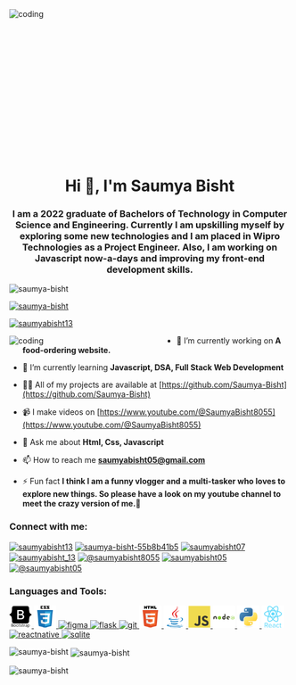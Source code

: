 <!-- [![](https://media.tenor.com/oRpvVCFlpNMAAAAC/crt-anime.gif)](https://saumya-bisht.github.io) -->
<img align="left" alt="coding" width="100%" height="300" src="https://media.tenor.com/yyP4tPzfqGoAAAAC/anime.gif" >
<h1 align="center">Hi 👋, I'm Saumya Bisht</h1>
<h3 align="center">I am a 2022 graduate of Bachelors of Technology in Computer Science and Engineering. Currently I am upskilling myself by exploring some new technologies and I am placed in Wipro Technologies as a Project Engineer. Also, I am working on Javascript now-a-days and improving my front-end development skills.</h3>

<p align="left"> <img src="https://komarev.com/ghpvc/?username=saumya-bisht&label=Profile%20views&color=0e75b6&style=flat" alt="saumya-bisht" /> </p>

<p align="left"> <a href="https://github.com/ryo-ma/github-profile-trophy"><img src="https://github-profile-trophy.vercel.app/?username=saumya-bisht" alt="saumya-bisht" /></a> </p>

<p align="left"> <a href="https://twitter.com/saumyabisht13" target="blank"><img src="https://img.shields.io/twitter/follow/saumyabisht13?logo=twitter&style=for-the-badge" alt="saumyabisht13" /></a> </p>
<img align="left" alt="coding" width="300" src="https://media.tenor.com/x386YYsw2FIAAAAC/daily-good.gif" >

- 🔭 I’m currently working on **A food-ordering website.**

- 🌱 I’m currently learning **Javascript, DSA, Full Stack Web Development**

- 👨‍💻 All of my projects are available at [https://github.com/Saumya-Bisht](https://github.com/Saumya-Bisht)

- 📹 I make videos on [https://www.youtube.com/@SaumyaBisht8055](https://www.youtube.com/@SaumyaBisht8055)

- 💬 Ask me about **Html, Css, Javascript**

- 📫 How to reach me **saumyabisht05@gmail.com**

- ⚡ Fun fact **I think I am a funny vlogger and a multi-tasker who loves to explore new things. So please have a look on my youtube channel to meet the crazy version of me.🤩**

<h3 align="left">Connect with me:</h3>
<p align="left">
<a href="https://twitter.com/saumyabisht13" target="blank"><img align="center" src="https://raw.githubusercontent.com/rahuldkjain/github-profile-readme-generator/master/src/images/icons/Social/twitter.svg" alt="saumyabisht13" height="30" width="40" /></a>
<a href="https://linkedin.com/in/saumya-bisht-55b8b41b5" target="blank"><img align="center" src="https://raw.githubusercontent.com/rahuldkjain/github-profile-readme-generator/master/src/images/icons/Social/linked-in-alt.svg" alt="saumya-bisht-55b8b41b5" height="30" width="40" /></a>
<a href="https://fb.com/saumyabisht07" target="blank"><img align="center" src="https://raw.githubusercontent.com/rahuldkjain/github-profile-readme-generator/master/src/images/icons/Social/facebook.svg" alt="saumyabisht07" height="30" width="40" /></a>
<a href="https://instagram.com/saumyabisht_13" target="blank"><img align="center" src="https://raw.githubusercontent.com/rahuldkjain/github-profile-readme-generator/master/src/images/icons/Social/instagram.svg" alt="saumyabisht_13" height="30" width="40" /></a>
<a href="https://www.youtube.com/@SaumyaBisht8055" target="blank"><img align="center" src="https://raw.githubusercontent.com/rahuldkjain/github-profile-readme-generator/master/src/images/icons/Social/youtube.svg" alt="@saumyabisht8055" height="30" width="40" /></a>
<a href="https://www.hackerrank.com/saumyabisht05" target="blank"><img align="center" src="https://raw.githubusercontent.com/rahuldkjain/github-profile-readme-generator/master/src/images/icons/Social/hackerrank.svg" alt="saumyabisht05" height="30" width="40" /></a>
<a href="https://www.hackerearth.com/@saumyabisht05" target="blank"><img align="center" src="https://raw.githubusercontent.com/rahuldkjain/github-profile-readme-generator/master/src/images/icons/Social/hackerearth.svg" alt="@saumyabisht05" height="30" width="40" /></a>
</p>

<h3 align="left">Languages and Tools:</h3>
<p align="left"> <a href="https://getbootstrap.com" target="_blank" rel="noreferrer"> <img src="https://raw.githubusercontent.com/devicons/devicon/master/icons/bootstrap/bootstrap-plain-wordmark.svg" alt="bootstrap" width="40" height="40"/> </a> <a href="https://www.w3schools.com/css/" target="_blank" rel="noreferrer"> <img src="https://raw.githubusercontent.com/devicons/devicon/master/icons/css3/css3-original-wordmark.svg" alt="css3" width="40" height="40"/> </a> <a href="https://www.figma.com/" target="_blank" rel="noreferrer"> <img src="https://www.vectorlogo.zone/logos/figma/figma-icon.svg" alt="figma" width="40" height="40"/> </a> <a href="https://flask.palletsprojects.com/" target="_blank" rel="noreferrer"> <img src="https://www.vectorlogo.zone/logos/pocoo_flask/pocoo_flask-icon.svg" alt="flask" width="40" height="40"/> </a> <a href="https://git-scm.com/" target="_blank" rel="noreferrer"> <img src="https://www.vectorlogo.zone/logos/git-scm/git-scm-icon.svg" alt="git" width="40" height="40"/> </a> <a href="https://www.w3.org/html/" target="_blank" rel="noreferrer"> <img src="https://raw.githubusercontent.com/devicons/devicon/master/icons/html5/html5-original-wordmark.svg" alt="html5" width="40" height="40"/> </a> <a href="https://www.java.com" target="_blank" rel="noreferrer"> <img src="https://raw.githubusercontent.com/devicons/devicon/master/icons/java/java-original.svg" alt="java" width="40" height="40"/> </a> <a href="https://developer.mozilla.org/en-US/docs/Web/JavaScript" target="_blank" rel="noreferrer"> <img src="https://raw.githubusercontent.com/devicons/devicon/master/icons/javascript/javascript-original.svg" alt="javascript" width="40" height="40"/> </a> <a href="https://nodejs.org" target="_blank" rel="noreferrer"> <img src="https://raw.githubusercontent.com/devicons/devicon/master/icons/nodejs/nodejs-original-wordmark.svg" alt="nodejs" width="40" height="40"/> </a> <a href="https://www.python.org" target="_blank" rel="noreferrer"> <img src="https://raw.githubusercontent.com/devicons/devicon/master/icons/python/python-original.svg" alt="python" width="40" height="40"/> </a> <a href="https://reactjs.org/" target="_blank" rel="noreferrer"> <img src="https://raw.githubusercontent.com/devicons/devicon/master/icons/react/react-original-wordmark.svg" alt="react" width="40" height="40"/> </a> <a href="https://reactnative.dev/" target="_blank" rel="noreferrer"> <img src="https://reactnative.dev/img/header_logo.svg" alt="reactnative" width="40" height="40"/> </a> <a href="https://www.sqlite.org/" target="_blank" rel="noreferrer"> <img src="https://www.vectorlogo.zone/logos/sqlite/sqlite-icon.svg" alt="sqlite" width="40" height="40"/> </a> </p>

<p><img align="left" src="https://github-readme-stats.vercel.app/api/top-langs?username=saumya-bisht&show_icons=true&locale=en&layout=compact" alt="saumya-bisht" /></p>

<p>&nbsp;<img align="center" src="https://github-readme-stats.vercel.app/api?username=saumya-bisht&show_icons=true&locale=en" alt="saumya-bisht" /></p>

<p><img align="center" src="https://github-readme-streak-stats.herokuapp.com/?user=saumya-bisht&" alt="saumya-bisht" /></p>
